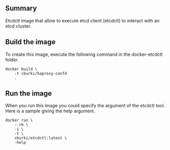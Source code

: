 Summary
-------

Etcdctl image that allow to execute etcd client (etcdctl) to interact with an
etcd cluster.


Build the image
---------------

To create this image, execute the following command in the docker-etcdctl folder.

    docker build \
        -t cburki/haproxy-confd
        .


Run the image
-------------

When you run this image you could specify the argument of the etcdctl tool. Here is
a sample giving the help argument.

    docker run \
        --rm \
        -i \
        -t \
        cburki/etcdctl:latest \
        -help
